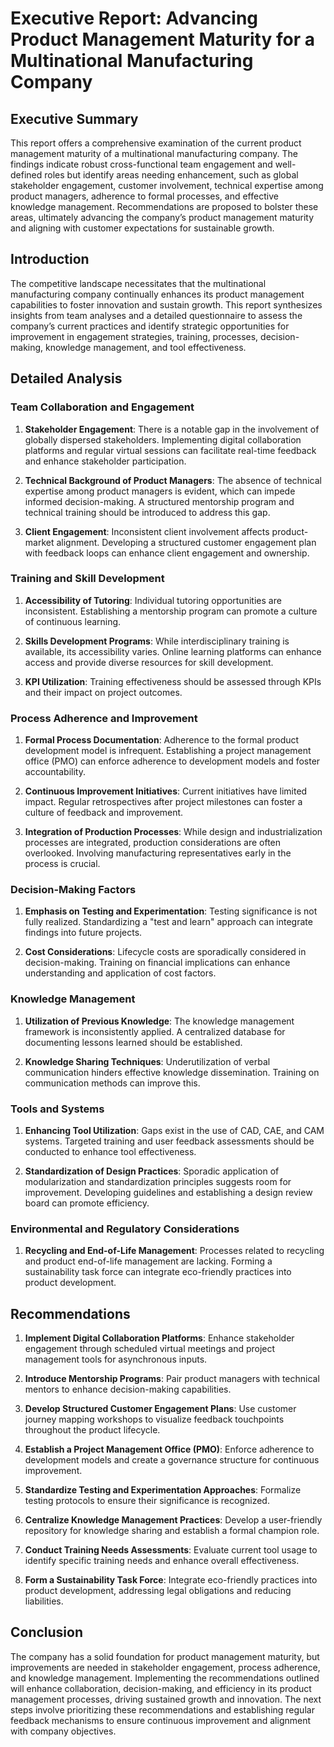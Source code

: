 # Executive Report: Advancing Product Management Maturity for a Multinational Manufacturing Company

## Executive Summary

This report offers a comprehensive examination of the current product management maturity of a multinational manufacturing company. The findings indicate robust cross-functional team engagement and well-defined roles but identify areas needing enhancement, such as global stakeholder engagement, customer involvement, technical expertise among product managers, adherence to formal processes, and effective knowledge management. Recommendations are proposed to bolster these areas, ultimately advancing the company’s product management maturity and aligning with customer expectations for sustainable growth.

## Introduction

The competitive landscape necessitates that the multinational manufacturing company continually enhances its product management capabilities to foster innovation and sustain growth. This report synthesizes insights from team analyses and a detailed questionnaire to assess the company’s current practices and identify strategic opportunities for improvement in engagement strategies, training, processes, decision-making, knowledge management, and tool effectiveness.

## Detailed Analysis

### Team Collaboration and Engagement

1. **Stakeholder Engagement**: There is a notable gap in the involvement of globally dispersed stakeholders. Implementing digital collaboration platforms and regular virtual sessions can facilitate real-time feedback and enhance stakeholder participation.

2. **Technical Background of Product Managers**: The absence of technical expertise among product managers is evident, which can impede informed decision-making. A structured mentorship program and technical training should be introduced to address this gap.

3. **Client Engagement**: Inconsistent client involvement affects product-market alignment. Developing a structured customer engagement plan with feedback loops can enhance client engagement and ownership.

### Training and Skill Development

1. **Accessibility of Tutoring**: Individual tutoring opportunities are inconsistent. Establishing a mentorship program can promote a culture of continuous learning.

2. **Skills Development Programs**: While interdisciplinary training is available, its accessibility varies. Online learning platforms can enhance access and provide diverse resources for skill development.

3. **KPI Utilization**: Training effectiveness should be assessed through KPIs and their impact on project outcomes.

### Process Adherence and Improvement

1. **Formal Process Documentation**: Adherence to the formal product development model is infrequent. Establishing a project management office (PMO) can enforce adherence to development models and foster accountability.

2. **Continuous Improvement Initiatives**: Current initiatives have limited impact. Regular retrospectives after project milestones can foster a culture of feedback and improvement.

3. **Integration of Production Processes**: While design and industrialization processes are integrated, production considerations are often overlooked. Involving manufacturing representatives early in the process is crucial.

### Decision-Making Factors

1. **Emphasis on Testing and Experimentation**: Testing significance is not fully realized. Standardizing a "test and learn" approach can integrate findings into future projects.

2. **Cost Considerations**: Lifecycle costs are sporadically considered in decision-making. Training on financial implications can enhance understanding and application of cost factors.

### Knowledge Management

1. **Utilization of Previous Knowledge**: The knowledge management framework is inconsistently applied. A centralized database for documenting lessons learned should be established.

2. **Knowledge Sharing Techniques**: Underutilization of verbal communication hinders effective knowledge dissemination. Training on communication methods can improve this.

### Tools and Systems

1. **Enhancing Tool Utilization**: Gaps exist in the use of CAD, CAE, and CAM systems. Targeted training and user feedback assessments should be conducted to enhance tool effectiveness.

2. **Standardization of Design Practices**: Sporadic application of modularization and standardization principles suggests room for improvement. Developing guidelines and establishing a design review board can promote efficiency.

### Environmental and Regulatory Considerations

1. **Recycling and End-of-Life Management**: Processes related to recycling and product end-of-life management are lacking. Forming a sustainability task force can integrate eco-friendly practices into product development.

## Recommendations

1. **Implement Digital Collaboration Platforms**: Enhance stakeholder engagement through scheduled virtual meetings and project management tools for asynchronous inputs.

2. **Introduce Mentorship Programs**: Pair product managers with technical mentors to enhance decision-making capabilities.

3. **Develop Structured Customer Engagement Plans**: Use customer journey mapping workshops to visualize feedback touchpoints throughout the product lifecycle.

4. **Establish a Project Management Office (PMO)**: Enforce adherence to development models and create a governance structure for continuous improvement.

5. **Standardize Testing and Experimentation Approaches**: Formalize testing protocols to ensure their significance is recognized.

6. **Centralize Knowledge Management Practices**: Develop a user-friendly repository for knowledge sharing and establish a formal champion role.

7. **Conduct Training Needs Assessments**: Evaluate current tool usage to identify specific training needs and enhance overall effectiveness.

8. **Form a Sustainability Task Force**: Integrate eco-friendly practices into product development, addressing legal obligations and reducing liabilities.

## Conclusion

The company has a solid foundation for product management maturity, but improvements are needed in stakeholder engagement, process adherence, and knowledge management. Implementing the recommendations outlined will enhance collaboration, decision-making, and efficiency in its product management processes, driving sustained growth and innovation. The next steps involve prioritizing these recommendations and establishing regular feedback mechanisms to ensure continuous improvement and alignment with company objectives.